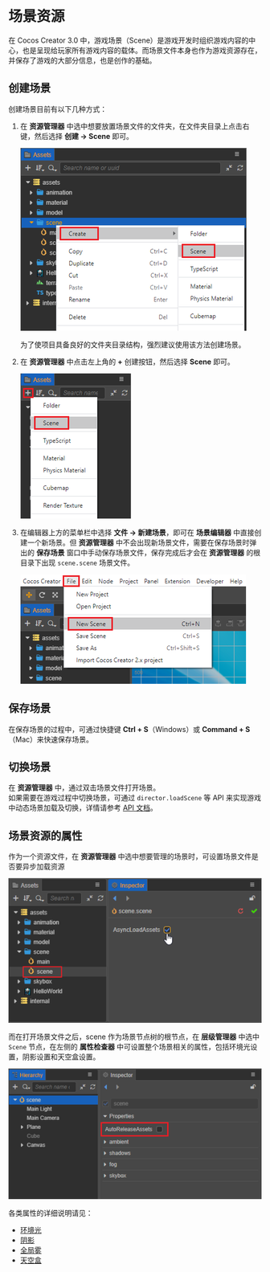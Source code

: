 # 场景资源

在 Cocos Creator 3.0 中，游戏场景（Scene）是游戏开发时组织游戏内容的中心，也是呈现给玩家所有游戏内容的载体。而场景文件本身也作为游戏资源存在，并保存了游戏的大部分信息，也是创作的基础。

## 创建场景

创建场景目前有以下几种方式：

1. 在 **资源管理器** 中选中想要放置场景文件的文件夹，在文件夹目录上点击右键，然后选择 **创建 -> Scene** 即可。

    ![](scene/new_scene_1.png)

    为了使项目具备良好的文件夹目录结构，强烈建议使用该方法创建场景。

2. 在 **资源管理器** 中点击左上角的 **+** 创建按钮，然后选择 **Scene** 即可。

    ![](scene/new_scene_2.png)

3. 在编辑器上方的菜单栏中选择 **文件 -> 新建场景**，即可在 **场景编辑器** 中直接创建一个新场景。但 **资源管理器** 中不会出现新场景文件，需要在保存场景时弹出的 **保存场景** 窗口中手动保存场景文件，保存完成后才会在 **资源管理器** 的根目录下出现 `scene.scene` 场景文件。

    ![](scene/new_scene_3.png)

## 保存场景

在保存场景的过程中，可通过快捷键 **Ctrl + S**（Windows）或 **Command + S**（Mac）来快速保存场景。

## 切换场景

在 **资源管理器** 中，通过双击场景文件打开场景。<br>
如果需要在游戏过程中切换场景，可通过 `director.loadScene` 等 API 来实现游戏中动态场景加载及切换，详情请参考 [API 文档](__APIDOC__/zh/classes/core.director-2.html#loadscene)。

## 场景资源的属性

作为一个资源文件，在 **资源管理器** 中选中想要管理的场景时，可设置场景文件是否要异步加载资源

![](scene/scene_set.png)

而在打开场景文件之后，scene 作为场景节点树的根节点，在 **层级管理器** 中选中 `Scene` 节点，在左侧的 **属性检查器** 中可设置整个场景相关的属性，包括环境光设置，阴影设置和天空盒设置。

![](scene/scene_node_set.png)

各类属性的详细说明请见：
- [环境光](../concepts/scene/light/lightType/ambient.md)
- [阴影](../concepts/scene/light/shadow.md)
- [全局雾](../concepts/scene/fog.md)
- [天空盒](../concepts/scene/skybox.md)
